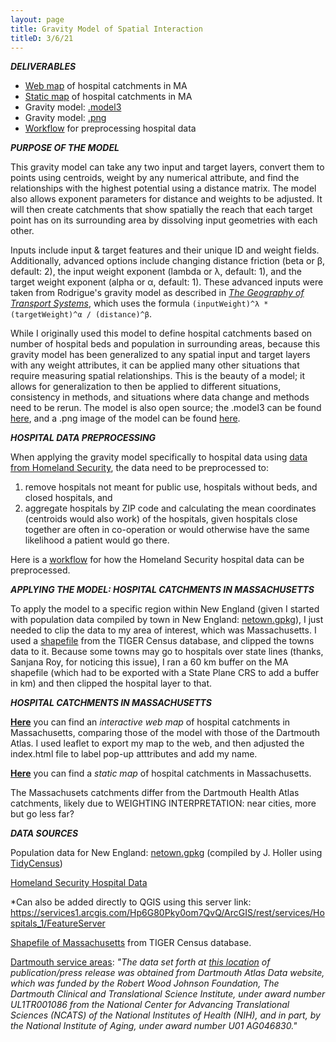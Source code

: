 ```yaml
---
layout: page
title: Gravity Model of Spatial Interaction
titleD: 3/6/21
---
```


***DELIVERABLES***
* [Web map](assets/) of hospital catchments in MA
* [Static map](assets/hospitalcatchmentsMA.png) of hospital catchments in MA
* Gravity model: [.model3](assets/gravitymodel.model3)
* Gravity model: [.png](assets/modelimg.png)
* [Workflow](assets/preprocessworkflow.md) for preprocessing hospital data


***PURPOSE OF THE MODEL***

This gravity model can take any two input and target layers, 
convert them to points using centroids, weight by any numerical attribute, 
and find the relationships with the highest potential using a distance matrix. 
The model also allows exponent parameters for distance and weights to be adjusted. 
It will then create catchments that show spatially the reach that each target point 
has on its surrounding area by dissolving input geometries with each other. 

Inputs include input & target features and their unique ID and weight fields. 
Additionally, advanced options include changing distance friction (beta or β, default: 2), 
the input weight exponent (lambda or λ, default: 1), and the target weight exponent (alpha or α, default: 1). 
These advanced inputs were taken from Rodrigue's gravity model as described in 
*[The Geography of Transport Systems](https://transportgeography.org/contents/methods/spatial-interactions-gravity-model/)*, 
which uses the formula `(inputWeight)^λ * (targetWeight)^α / (distance)^β`. 

While I originally used this model to define hospital catchments based on number of hospital beds and 
population in surrounding areas, because this gravity model has been generalized to any spatial input and target layers with any weight attributes, 
it can be applied many other situations that require measuring spatial relationships. This is the beauty of a model; it allows for generalization 
to then be applied to different situations, consistency in methods, and situations where data change and methods need to be rerun. 
The model is also open source; the .model3 can be found [here](assets/gravitymodel.model3), and a .png image of the model can be 
found [here](assets/modelimg.png). 


***HOSPITAL DATA PREPROCESSING***

When applying the gravity model specifically to hospital data using [data from Homeland Security](https://hifld-geoplatform.opendata.arcgis.com/datasets/6ac5e325468c4cb9b905f1728d6fbf0f_0), 
the data need to be preprocessed to: 

1. remove hospitals not meant for public use, hospitals without beds, and closed hospitals, and  
1. aggregate hospitals by ZIP code and calculating the mean coordinates (centroids would also work) of the hospitals, given hospitals close together 
are often in co-operation or would otherwise have the same likelihood a patient would go there. 

Here is a [workflow](assets/preprocessworkflow.md) for how the Homeland Security hospital data can be preprocessed. 


***APPLYING THE MODEL: HOSPITAL CATCHMENTS IN MASSACHUSETTS***

To apply the model to a specific region within New England 
(given I started with population data compiled by town in New England: [netown.gpkg](https://gis4dev.github.io/lessons/assets/netown.gpkg)), 
I just needed to clip the data to my area of interest, which was Massachusetts. 
I used a [shapefile](https://catalog.data.gov/dataset/tiger-line-shapefile-2017-state-massachusetts-current-block-group-state-based) 
from the TIGER Census database, and clipped the towns data to it. Because some towns may go to hospitals over state lines (thanks, Sanjana Roy, for noticing this issue), I ran a 60 km buffer on 
the MA shapefile (which had to be exported with a State Plane CRS to add a buffer in km) and then clipped the hospital layer to that. 


***HOSPITAL CATCHMENTS IN MASSACHUSETTS***

**[Here](assets/)** you can find an *interactive web map* of hospital catchments in Massachusetts, comparing those of the model with those of the Dartmouth Atlas. 
I used leaflet to export my map to the web, and then adjusted the index.html file to label pop-up atttributes and add my name. 

**[Here](assets/hospitalcatchmentsMA.png)** you can find a *static map* of hospital catchments in Massachusetts. 

The Massachusets catchments differ from the Dartmouth Health Atlas catchments, likely due to 
WEIGHTING
INTERPRETATION: near cities, more but go less far?


***DATA SOURCES***

Population data for New England: [netown.gpkg](https://gis4dev.github.io/lessons/assets/netown.gpkg) 
(compiled by J. Holler using [TidyCensus](https://walker-data.com/tidycensus/))

[Homeland Security Hospital Data](https://hifld-geoplatform.opendata.arcgis.com/datasets/6ac5e325468c4cb9b905f1728d6fbf0f_0)

*Can also be added directly to QGIS using this server link: https://services1.arcgis.com/Hp6G80Pky0om7QvQ/ArcGIS/rest/services/Hospitals_1/FeatureServer

[Shapefile of Massachusetts](https://catalog.data.gov/dataset/tiger-line-shapefile-2017-state-massachusetts-current-block-group-state-based) from TIGER Census database. 

[Dartmouth service areas](https://atlasdata.dartmouth.edu/downloads/supplemental#boundaries): 
*"The data set forth at [this location](https://atlasdata.dartmouth.edu/downloads/supplemental#boundaries) 
of publication/press release was obtained from Dartmouth Atlas Data website, 
which was funded by the Robert Wood Johnson Foundation, 
The Dartmouth Clinical and Translational Science Institute, 
under award number UL1TR001086 from the National Center for 
Advancing Translational Sciences (NCATS) of the National Institutes 
of Health (NIH), and in part, by the National Institute of Aging, 
under award number U01 AG046830."*
